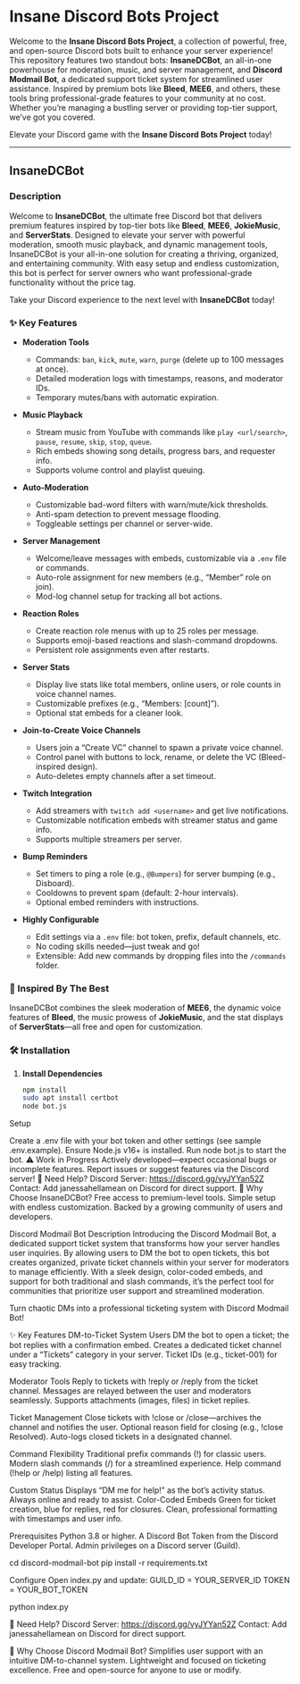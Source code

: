 # Insane Discord Bots Project

Welcome to the **Insane Discord Bots Project**, a collection of powerful, free, and open-source Discord bots built to enhance your server experience! This repository features two standout bots: **InsaneDCBot**, an all-in-one powerhouse for moderation, music, and server management, and **Discord Modmail Bot**, a dedicated support ticket system for streamlined user assistance. Inspired by premium bots like **Bleed**, **MEE6**, and others, these tools bring professional-grade features to your community at no cost. Whether you’re managing a bustling server or providing top-tier support, we’ve got you covered.

Elevate your Discord game with the **Insane Discord Bots Project** today!

---

## InsaneDCBot

### Description
Welcome to **InsaneDCBot**, the ultimate free Discord bot that delivers premium features inspired by top-tier bots like **Bleed**, **MEE6**, **JokieMusic**, and **ServerStats**. Designed to elevate your server with powerful moderation, smooth music playback, and dynamic management tools, InsaneDCBot is your all-in-one solution for creating a thriving, organized, and entertaining community. With easy setup and endless customization, this bot is perfect for server owners who want professional-grade functionality without the price tag.

Take your Discord experience to the next level with **InsaneDCBot** today!

### ✨ Key Features
- **Moderation Tools**  
  - Commands: `ban`, `kick`, `mute`, `warn`, `purge` (delete up to 100 messages at once).  
  - Detailed moderation logs with timestamps, reasons, and moderator IDs.  
  - Temporary mutes/bans with automatic expiration.

- **Music Playback**  
  - Stream music from YouTube with commands like `play <url/search>`, `pause`, `resume`, `skip`, `stop`, `queue`.  
  - Rich embeds showing song details, progress bars, and requester info.  
  - Supports volume control and playlist queuing.

- **Auto-Moderation**  
  - Customizable bad-word filters with warn/mute/kick thresholds.  
  - Anti-spam detection to prevent message flooding.  
  - Toggleable settings per channel or server-wide.

- **Server Management**  
  - Welcome/leave messages with embeds, customizable via a `.env` file or commands.  
  - Auto-role assignment for new members (e.g., “Member” role on join).  
  - Mod-log channel setup for tracking all bot actions.

- **Reaction Roles**  
  - Create reaction role menus with up to 25 roles per message.  
  - Supports emoji-based reactions and slash-command dropdowns.  
  - Persistent role assignments even after restarts.

- **Server Stats**  
  - Display live stats like total members, online users, or role counts in voice channel names.  
  - Customizable prefixes (e.g., “Members: [count]”).  
  - Optional stat embeds for a cleaner look.

- **Join-to-Create Voice Channels**  
  - Users join a “Create VC” channel to spawn a private voice channel.  
  - Control panel with buttons to lock, rename, or delete the VC (Bleed-inspired design).  
  - Auto-deletes empty channels after a set timeout.

- **Twitch Integration**  
  - Add streamers with `twitch add <username>` and get live notifications.  
  - Customizable notification embeds with streamer status and game info.  
  - Supports multiple streamers per server.

- **Bump Reminders**  
  - Set timers to ping a role (e.g., `@Bumpers`) for server bumping (e.g., Disboard).  
  - Cooldowns to prevent spam (default: 2-hour intervals).  
  - Optional embed reminders with instructions.

- **Highly Configurable**  
  - Edit settings via a `.env` file: bot token, prefix, default channels, etc.  
  - No coding skills needed—just tweak and go!  
  - Extensible: Add new commands by dropping files into the `/commands` folder.

### 🚀 Inspired By The Best
InsaneDCBot combines the sleek moderation of **MEE6**, the dynamic voice features of **Bleed**, the music prowess of **JokieMusic**, and the stat displays of **ServerStats**—all free and open for customization.

### 🛠️ Installation
1. **Install Dependencies**  
   ```bash
   npm install
   sudo apt install certbot
   node bot.js


Setup

Create a .env file with your bot token and other settings (see sample .env.example).
Ensure Node.js v16+ is installed.
Run node bot.js to start the bot.
⚠️ Work in Progress
Actively developed—expect occasional bugs or incomplete features.
Report issues or suggest features via the Discord server!
💬 Need Help?
Discord Server: https://discord.gg/vyJYYan52Z
Contact: Add janessahellamean on Discord for direct support.
🌟 Why Choose InsaneDCBot?
Free access to premium-level tools.
Simple setup with endless customization.
Backed by a growing community of users and developers.




Discord Modmail Bot
Description
Introducing the Discord Modmail Bot, a dedicated support ticket system that transforms how your server handles user inquiries. By allowing users to DM the bot to open tickets, this bot creates organized, private ticket channels within your server for moderators to manage efficiently. With a sleek design, color-coded embeds, and support for both traditional and slash commands, it’s the perfect tool for communities that prioritize user support and streamlined moderation.

Turn chaotic DMs into a professional ticketing system with Discord Modmail Bot!

✨ Key Features
DM-to-Ticket System
Users DM the bot to open a ticket; the bot replies with a confirmation embed.
Creates a dedicated ticket channel under a “Tickets” category in your server.
Ticket IDs (e.g., ticket-001) for easy tracking.


Moderator Tools
Reply to tickets with !reply <message> or /reply <message> from the ticket channel.
Messages are relayed between the user and moderators seamlessly.
Supports attachments (images, files) in ticket replies.


Ticket Management
Close tickets with !close or /close—archives the channel and notifies the user.
Optional reason field for closing (e.g., !close Resolved).
Auto-logs closed tickets in a designated channel.


Command Flexibility
Traditional prefix commands (!) for classic users.
Modern slash commands (/) for a streamlined experience.
Help command (!help or /help) listing all features.


Custom Status
Displays “DM me for help!” as the bot’s activity status.
Always online and ready to assist.
Color-Coded Embeds
Green for ticket creation, blue for replies, red for closures.
Clean, professional formatting with timestamps and user info.


Prerequisites
Python 3.8 or higher.
A Discord Bot Token from the Discord Developer Portal.
Admin privileges on a Discord server (Guild).

cd discord-modmail-bot
pip install -r requirements.txt



Configure
Open index.py and update:
GUILD_ID = YOUR_SERVER_ID
TOKEN = YOUR_BOT_TOKEN


python index.py


💬 Need Help?
Discord Server: https://discord.gg/vyJYYan52Z
Contact: Add janessahellamean on Discord for direct support.


🌟 Why Choose Discord Modmail Bot?
Simplifies user support with an intuitive DM-to-channel system.
Lightweight and focused on ticketing excellence.
Free and open-source for anyone to use or modify.